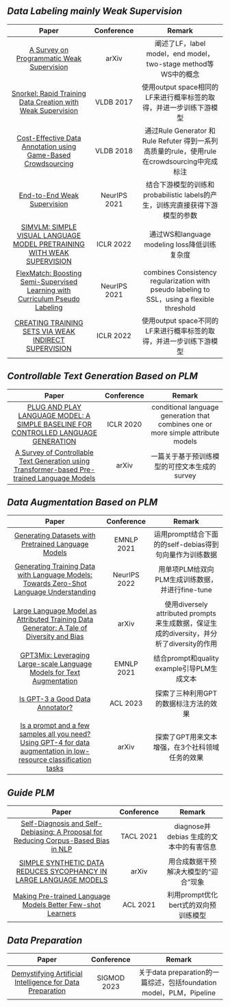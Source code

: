 ## ***Data Labeling mainly Weak Supervision***
| Paper | Conference | Remark |
| :---:| :---:| :---:|
|[A Survey on Programmatic Weak Supervision](https://arxiv.org/abs/2202.05433)|arXiv|阐述了LF，label model，end model，two-stage method等WS中的概念|
|[Snorkel: Rapid Training Data Creation with Weak Supervision](https://arxiv.org/abs/1711.10160)|VLDB 2017|使用output space相同的LF来进行概率标签的取得，并进一步训练下游模型|
|[Cost-Effective Data Annotation using Game-Based Crowdsourcing](https://gsai.ruc.edu.cn/uploads/20210522/b2c076a99178832c132eeda4cd34567b.pdf)|VLDB 2018|通过Rule Generator 和 Rule Refuter 得到一系列高质量的rule，使用rule在crowdsourcing中完成标注|
|[End-to-End Weak Supervision](https://arxiv.org/abs/2107.02233)|NeurIPS 2021|结合下游模型的训练和probabilistic labels的产生，训练完直接获得下游模型的参数|
|[SIMVLM: SIMPLE VISUAL LANGUAGE MODEL PRETRAINING WITH WEAK SUPERVISION](https://arxiv.org/abs/2108.10904)|ICLR 2022|通过WS和language modeling loss降低训练复杂度|
|[FlexMatch: Boosting Semi-Supervised Learning with Curriculum Pseudo Labeling](https://arxiv.org/abs/2110.08263)|NeurIPS 2021|combines Consistency regularization with pseudo labeling to SSL，using a flexible threshold|
|[CREATING TRAINING SETS VIA WEAK INDIRECT SUPERVISION](https://openreview.net/pdf?id=m8uJvVgwRci)|ICLR 2022|使用output space不同的LF来进行概率标签的取得，并进一步训练下游模型|

## ***Controllable Text Generation Based on PLM***
| Paper | Conference | Remark |
| :---:| :---:| :---:|
|[PLUG AND PLAY LANGUAGE MODEL: A SIMPLE BASELINE FOR CONTROLLED LANGUAGE GENERATION](https://openreview.net/pdf?id=H1edEyBKDS)|ICLR 2020|conditional language generation that combines one or more simple attribute models|
|[A Survey of Controllable Text Generation using Transformer-based Pre-trained Language Models](https://arxiv.org/abs/2201.05337)|arXiv|一篇关于基于预训练模型的可控文本生成的survey|

## ***Data Augmentation Based on PLM***
| Paper | Conference | Remark |
| :---:| :---:| :---:|
|[Generating Datasets with Pretrained Language Models](https://aclanthology.org/2021.emnlp-main.555)|EMNLP 2021|运用prompt结合下面的的self-debias得到句向量作为训练数据|
|[Generating Training Data with Language Models: Towards Zero-Shot Language Understanding](https://openreview.net/forum?id=4G1Sfp_1sz7)|NeurIPS 2022|用单项PLM给双向PLM生成训练数据，并进行fine-tune|
|[Large Language Model as Attributed Training Data Generator: A Tale of Diversity and Bias](https://arxiv.org/abs/2306.15895)|arXiv|使用diversely attributed prompts来生成数据，保证生成的diversity，并分析了diversity的作用|
|[GPT3Mix: Leveraging Large-scale Language Models for Text Augmentation](https://aclanthology.org/2021.findings-emnlp.192)|EMNLP 2021|结合prompt和quality example引导PLM生成文本|
|[Is GPT-3 a Good Data Annotator?](https://aclanthology.org/2023.acl-long.626/)|ACL 2023|探索了三种利用GPT的数据标注方法的效果|
|[Is a prompt and a few samples all you need?Using GPT-4 for data augmentation in low-resource classification tasks](https://arxiv.org/abs/2304.13861)|arXiv|探索了GPT用来文本增强，在3个社科领域任务的效果|

## ***Guide PLM***
| Paper | Conference | Remark |
| :---:| :---:| :---:|
|[Self-Diagnosis and Self-Debiasing: A Proposal for Reducing Corpus-Based Bias in NLP](https://arxiv.org/abs/2103.00453)|TACL 2021|diagnose并debias 生成的文本中的有害信息|
|[SIMPLE SYNTHETIC DATA REDUCES SYCOPHANCY IN LARGE LANGUAGE MODELS](https://arxiv.org/pdf/2308.03958)|arXiv|用合成数据干预解决大模型的“迎合”现象|
|[Making Pre-trained Language Models Better Few-shot Learners](https://aclanthology.org/2021.acl-long.295)|ACL 2021|利用prompt优化bert式的双向预训练模型|

## ***Data Preparation***
| Paper | Conference | Remark |
| :---:| :---:| :---:|
|[Demystifying Artificial Intelligence for Data Preparation](http://iir.ruc.edu.cn/~fanj/papers/sigmod2023-dataprep-tutorial.pdf)|SIGMOD 2023|关于data preparation的一篇综述，包括foundation model，PLM，Pipeline|
